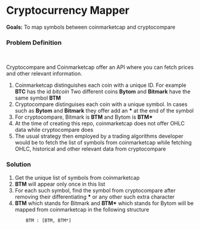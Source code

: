 <h1>Cryptocurrency Mapper</h1>
<b>Goals:</b> To map symbols between coinmarketcap and cryptocompare<br/>
<h3>Problem Definition</h3><br/>
<p>
Cryptocompare and Coinmarketcap offer an API where you can fetch prices and other relevant information.
<ol>
<li>Coinmarketcap distinguishes each coin with a unique ID. For example <b>BTC</b> has the id <i>bitcoin</i> Two different coins <b>Bytom</b> and <b>Bitmark</b> have the same symbol <b>BTM</b></li>
<li>Cryptocompare distinguises each coin with a unique symbol. In cases such as <b>Bytom</b> and <b>Bitmark</b> they offer add an <b>*</b> at the end of the symbol</li>
<li>For cryptocompare, Bitmark is <b>BTM</b> and Bytom is <b>BTM*</b></li>
<li>At the time of creating this repo, coinmarketcap does not offer OHLC data while cryptocompare does</li>
<li>The usual strategy then employed by a trading algorithms developer would be to fetch the list of symbols from coinmarketcap while fetching OHLC, historical and other relevant data from cryptocompare</li>
</ol>
</p>
<h3>Solution</h3>
<ol>
  <li>Get the unique list of symbols from coinmarketcap</li>
  <li><b>BTM</b> will appear only once in this list</li>
  <li>For each such symbol, find the symbol from cryptocompare after removing their differentiating <b>*</b> or any other such extra character</li>
  <li><b>BTM</b> which stands for Bitmark and <b>BTM*</b> which stands for Bytom will be mapped from coinmarketcap in the following structure</li>
  <code>
    BTM : [BTM, BTM*]
  </code>
</ol>
